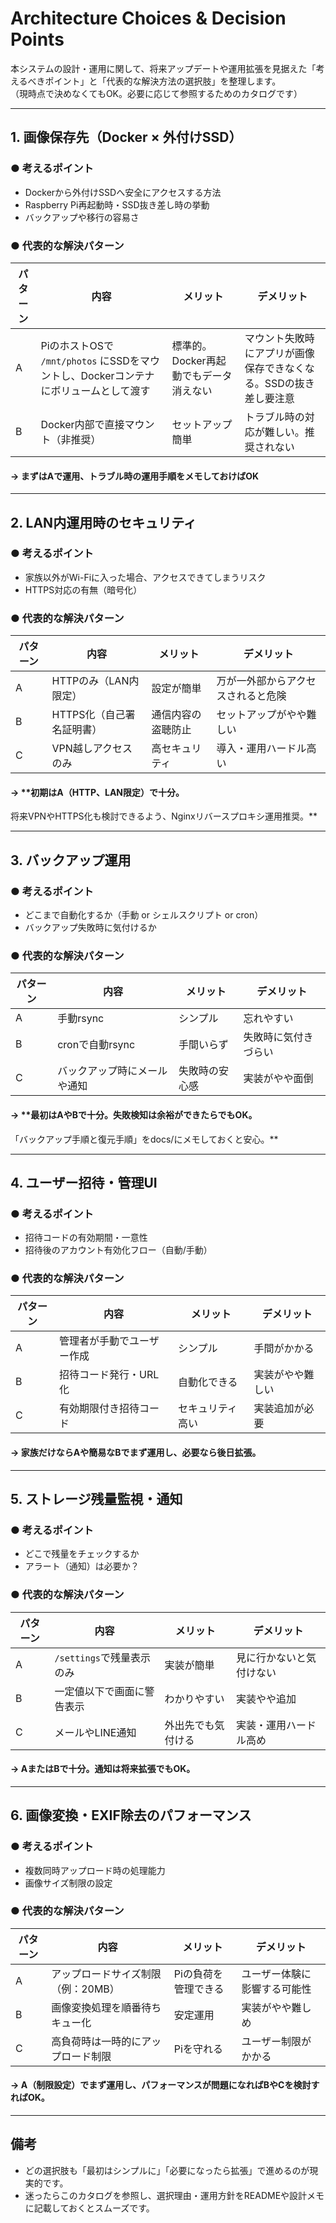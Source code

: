# Architecture Choices & Decision Points

本システムの設計・運用に関して、将来アップデートや運用拡張を見据えた「考えるべきポイント」と「代表的な解決方法の選択肢」を整理します。  
（現時点で決めなくてもOK。必要に応じて参照するためのカタログです）

---

## 1. 画像保存先（Docker × 外付けSSD）

### ● 考えるポイント
- Dockerから外付けSSDへ安全にアクセスする方法
- Raspberry Pi再起動時・SSD抜き差し時の挙動
- バックアップや移行の容易さ

### ● 代表的な解決パターン

| パターン | 内容 | メリット | デメリット |
|---|---|---|---|
| A | PiのホストOSで `/mnt/photos` にSSDをマウントし、Dockerコンテナにボリュームとして渡す | 標準的。Docker再起動でもデータ消えない | マウント失敗時にアプリが画像保存できなくなる。SSDの抜き差し要注意 |
| B | Docker内部で直接マウント（非推奨） | セットアップ簡単 | トラブル時の対応が難しい。推奨されない |

#### → **まずはAで運用、トラブル時の運用手順をメモしておけばOK**

---

## 2. LAN内運用時のセキュリティ

### ● 考えるポイント
- 家族以外がWi-Fiに入った場合、アクセスできてしまうリスク
- HTTPS対応の有無（暗号化）

### ● 代表的な解決パターン

| パターン | 内容 | メリット | デメリット |
|---|---|---|---|
| A | HTTPのみ（LAN内限定） | 設定が簡単 | 万が一外部からアクセスされると危険 |
| B | HTTPS化（自己署名証明書） | 通信内容の盗聴防止 | セットアップがやや難しい |
| C | VPN越しアクセスのみ | 高セキュリティ | 導入・運用ハードル高い |

#### → **初期はA（HTTP、LAN限定）で十分。  
将来VPNやHTTPS化も検討できるよう、Nginxリバースプロキシ運用推奨。**

---

## 3. バックアップ運用

### ● 考えるポイント
- どこまで自動化するか（手動 or シェルスクリプト or cron）
- バックアップ失敗時に気付けるか

### ● 代表的な解決パターン

| パターン | 内容 | メリット | デメリット |
|---|---|---|---|
| A | 手動rsync | シンプル | 忘れやすい |
| B | cronで自動rsync | 手間いらず | 失敗時に気付きづらい |
| C | バックアップ時にメールや通知 | 失敗時の安心感 | 実装がやや面倒 |

#### → **最初はAやBで十分。失敗検知は余裕ができたらでもOK。  
「バックアップ手順と復元手順」をdocs/にメモしておくと安心。**

---

## 4. ユーザー招待・管理UI

### ● 考えるポイント
- 招待コードの有効期間・一意性
- 招待後のアカウント有効化フロー（自動/手動）

### ● 代表的な解決パターン

| パターン | 内容 | メリット | デメリット |
|---|---|---|---|
| A | 管理者が手動でユーザー作成 | シンプル | 手間がかかる |
| B | 招待コード発行・URL化 | 自動化できる | 実装がやや難しい |
| C | 有効期限付き招待コード | セキュリティ高い | 実装追加が必要 |

#### → **家族だけならAや簡易なBでまず運用し、必要なら後日拡張。**

---

## 5. ストレージ残量監視・通知

### ● 考えるポイント
- どこで残量をチェックするか
- アラート（通知）は必要か？

### ● 代表的な解決パターン

| パターン | 内容 | メリット | デメリット |
|---|---|---|---|
| A | `/settings`で残量表示のみ | 実装が簡単 | 見に行かないと気付けない |
| B | 一定値以下で画面に警告表示 | わかりやすい | 実装やや追加 |
| C | メールやLINE通知 | 外出先でも気付ける | 実装・運用ハードル高め |

#### → **AまたはBで十分。通知は将来拡張でもOK。**

---

## 6. 画像変換・EXIF除去のパフォーマンス

### ● 考えるポイント
- 複数同時アップロード時の処理能力
- 画像サイズ制限の設定

### ● 代表的な解決パターン

| パターン | 内容 | メリット | デメリット |
|---|---|---|---|
| A | アップロードサイズ制限（例：20MB） | Piの負荷を管理できる | ユーザー体験に影響する可能性 |
| B | 画像変換処理を順番待ちキュー化 | 安定運用 | 実装がやや難しめ |
| C | 高負荷時は一時的にアップロード制限 | Piを守れる | ユーザー制限がかかる |

#### → **A（制限設定）でまず運用し、パフォーマンスが問題になればBやCを検討すればOK。**

---

## 備考

- どの選択肢も「最初はシンプルに」「必要になったら拡張」で進めるのが現実的です。
- 迷ったらこのカタログを参照し、選択理由・運用方針をREADMEや設計メモに記載しておくとスムーズです。
